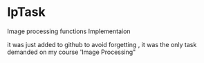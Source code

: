 # IpTask
Image processing functions Implementaion
   
   
   
   
   it was just added to github to avoid forgetting , it was the only task  demanded on my course 'Image Processing" 
